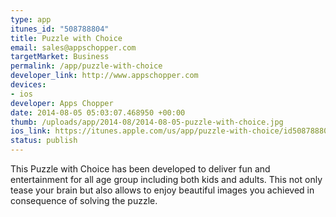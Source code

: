 ```yaml
--- 
type: app
itunes_id: "508788804"
title: Puzzle with Choice
email: sales@appschopper.com
targetMarket: Business
permalink: /app/puzzle-with-choice
developer_link: http://www.appschopper.com
devices: 
- ios
developer: Apps Chopper
date: 2014-08-05 05:03:07.468950 +00:00
thumb: /uploads/app/2014-08/2014-08-05-puzzle-with-choice.jpg
ios_link: https://itunes.apple.com/us/app/puzzle-with-choice/id508788804
status: publish
---
```


This Puzzle with Choice has been developed to deliver fun and entertainment for all age group including both kids and adults. This not only tease your brain but also allows to enjoy beautiful images you achieved in consequence of solving the puzzle.
